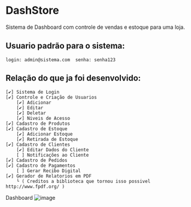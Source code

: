 # DashStore
Sistema de Dashboard com controle de vendas e estoque para uma loja.

## Usuario padrão para o sistema:
``
login: admin@sistema.com 
senha: senha123 
``

## Relação do que ja foi desenvolvido:
    [✔] Sistema de Login
    [✔] Controle e Criação de Usuarios
        [✔] Adicionar
        [✔] Editar
        [✔] Deletar
        [✔] Niveis de Acesso
    [✔] Cadastro de Produtos
    [✔] Cadastro de Estoque
        [✔] Adicionar Estoque
        [✔] Retirada de Estoque
    [✔] Cadastro de Clientes
        [✔] Editar Dados do Cliente
        [ ] Notificações ao Cliente
    [✔] Cadastro de Pedidos
    [✔] Cadastro de Pagamentos
        [ ] Gerar Recibo Digital
    [✔] Gerador de Relatorios em PDF
        └ ( Creditos a biblioteca que tornou isso possivel http://www.fpdf.org/ )

Dashboard
![image](https://github.com/user-attachments/assets/6395ada2-68f2-427e-8ba6-3ca9587afbae)

